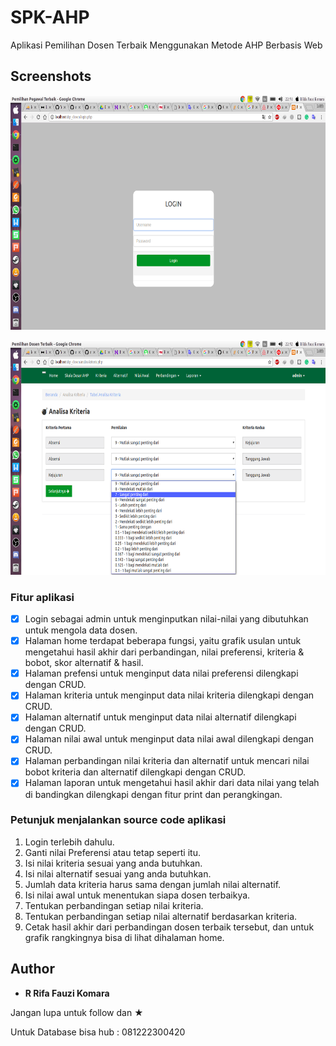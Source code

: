 # SPK-AHP

Aplikasi Pemilihan Dosen Terbaik Menggunakan Metode AHP Berbasis Web

## Screenshots

<pre>
<img src="Screenshot/1.png" width="666" height="375">         <img src="Screenshot/2.png" width="666" height="375">         <img src="Screenshot/3.png" width="666" height="375">         <img src="Screenshot/4.png" width="666" height="375">         <img src="Screenshot/5.png" width="666" height="375">         <img src="Screenshot/6.png" width="666" height="375">
</pre>

<pre>
<img src="Screenshot/7.png" width="666" height="375">         <img src="Screenshot/8.png" width="666" height="375">         <img src="Screenshot/9.png" width="666" height="375">         <img src="Screenshot/10.png" width="666" height="375">         <img src="Screenshot/11.png" width="666" height="375">         <img src="Screenshot/12.png" width="666" height="375">
</pre>

### Fitur aplikasi

* [x] Login sebagai admin untuk menginputkan nilai-nilai yang dibutuhkan untuk mengola data dosen.
* [x] Halaman home terdapat beberapa fungsi, yaitu grafik usulan untuk mengetahui hasil akhir dari perbandingan, nilai preferensi, kriteria & bobot, skor alternatif & hasil.
* [x] Halaman prefensi untuk menginput data nilai preferensi dilengkapi dengan CRUD.
* [x] Halaman kriteria untuk menginput data nilai kriteria dilengkapi dengan CRUD.
* [x] Halaman alternatif untuk menginput data nilai alternatif dilengkapi dengan CRUD.
* [x] Halaman nilai awal untuk menginput data nilai awal dilengkapi dengan CRUD.
* [x] Halaman perbandingan nilai kriteria dan alternatif untuk mencari nilai bobot kriteria dan alternatif dilengkapi dengan CRUD.
* [X] Halaman laporan untuk mengetahui hasil akhir dari data nilai yang telah di bandingkan dilengkapi dengan fitur print dan perangkingan.

### Petunjuk menjalankan source code aplikasi

1. Login terlebih dahulu.
2. Ganti nilai Preferensi atau tetap seperti itu.
3. Isi nilai kriteria sesuai yang anda butuhkan.
4. Isi nilai alternatif sesuai yang anda butuhkan.
5. Jumlah data kriteria harus sama dengan jumlah nilai alternatif.
6. Isi nilai awal untuk menentukan siapa dosen terbaikya.
7. Tentukan perbandingan setiap nilai kriteria.
8. Tentukan perbandingan setiap nilai alternatif berdasarkan kriteria.
9. Cetak hasil akhir dari perbandingan dosen terbaik tersebut, dan untuk grafik rangkingnya bisa di lihat dihalaman home.

## Author

* **R Rifa Fauzi Komara**

Jangan lupa untuk follow dan ★

Untuk Database bisa hub : 081222300420
